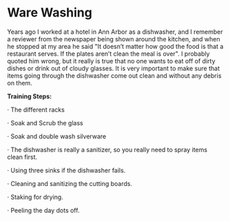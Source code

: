 # Ware Washing

Years ago I worked at a hotel in Ann Arbor as a dishwasher, and I remember a reviewer from the newspaper being shown around the kitchen, and when he stopped at my area he said "It doesn’t matter how good the food is that a restaurant serves. If the plates aren’t clean the meal is over". I probably quoted him wrong, but it really is true that no one wants to eat off of dirty dishes or drink out of cloudy glasses. It is very important to make sure that items going through the dishwasher come out clean and without any debris on them.    

**Training Steps:**

·         The different racks

·         Soak and Scrub the glass

·         Soak and double wash silverware

·         The dishwasher is really a sanitizer, so you really need to spray items clean first.

·         Using three sinks if the dishwasher fails.

·         Cleaning and sanitizing the cutting boards.

·         Staking for drying.

·         Peeling the day dots off.

